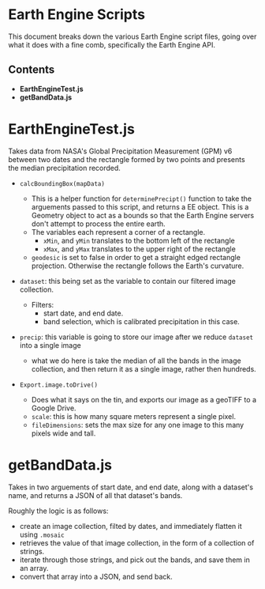 # Earth Engine Scripts

This document breaks down the various Earth Engine script files, going over what it does with a fine comb, specifically the Earth Engine API.

## Contents

- **EarthEngineTest.js**
- **getBandData.js**

# **EarthEngineTest.js**
Takes data from NASA's Global Precipitation Measurement (GPM) v6 between two dates and the rectangle formed by two points and presents the median precipitation recorded.
- ``calcBoundingBox(mapData)``
    - This is a helper function for ``determinePrecipt()`` function to take the arguements passed to this script, and returns a EE object. This is a Geometry object to act as a bounds so that the Earth Engine servers don't attempt to process the entire earth. 
    - The variables each represent a corner of a rectangle. 
        - ``xMin``, and ``yMin`` translates to the bottom left of the rectangle
        - ``xMax``, and ``yMax`` translates to the upper right of the rectangle
    - ``geodesic`` is set to false in order to get a straight edged rectangle projection. Otherwise the rectangle follows the Earth's curvature.
- ``dataset``: this being set as the variable to contain our filtered image collection.
    - Filters:
        - start date, and end date.
        - band selection, which is calibrated precipitation in this case.
- ``precip``: this variable is going to store our image after we reduce ``dataset`` into a single image
    - what we do here is take the median of all the bands in the image collection, and then return it as a single image, rather then hundreds.

- ``Export.image.toDrive()``
    - Does what it says on the tin, and exports our image as a geoTIFF to a Google Drive.
    - ``scale``: this is how many square meters represent a single pixel.
    - ``fileDimensions``: sets the max size for any one image to this many pixels wide and tall.

# **getBandData.js**
Takes in two arguements of start date, and end date, along with a dataset's name, and returns a JSON of all that dataset's bands.

Roughly the logic is as follows:
- create an image collection, filted by dates, and immediately flatten it using ``.mosaic``
- retrieves the value of that image collection, in the form of a collection of strings.
- iterate through those strings, and pick out the bands, and save them in an array.
- convert that array into a JSON, and send back.